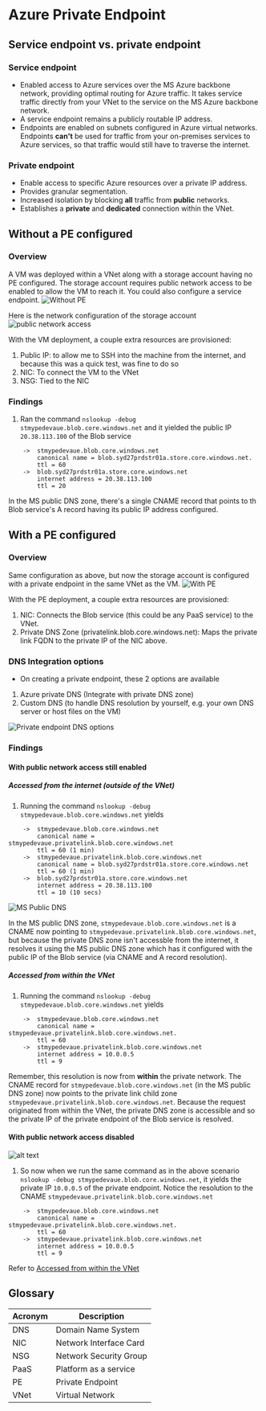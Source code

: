 # Azure Private Endpoint

## Service endpoint vs. private endpoint
### Service endpoint
* Enabled access to Azure services over the MS Azure backbone network, providing optimal routing for Azure traffic. It takes service traffic directly from your VNet to the service on the MS Azure backbone network.
* A service endpoint remains a publicly routable IP address.
* Endpoints are enabled on subnets configured in Azure virtual networks. Endpoints **can't** be used for traffic from your on-premises services to Azure services, so that traffic would still have to traverse the internet.

### Private endpoint
* Enable access to specific Azure resources over a private IP address.
* Provides granular segmentation.
* Increased isolation by blocking **all** traffic from **public** networks.
* Establishes a **private** and **dedicated** connection within the VNet.

## Without a PE configured

### Overview
A VM was deployed within a VNet along with a storage account having no PE configured. The storage account requires public network access to be enabled to allow the VM to reach it. You could also configure a service endpoint.
![Without PE](assets/images/without_pe.png)

Here is the network configuration of the storage account
![public network access](assets/images/public_netwok_access.png)

With the VM deployment, a couple extra resources are provisioned:
1.  Public IP: to allow me to SSH into the machine from the internet, and because this was a quick test, was fine to do so
1. NIC: To connect the VM to the VNet
1. NSG: Tied to the NIC

### Findings
1. Ran the command `nslookup -debug stmypedevaue.blob.core.windows.net` and it yielded the public IP `20.38.113.100` of the Blob service
```
    ->  stmypedevaue.blob.core.windows.net
        canonical name = blob.syd27prdstr01a.store.core.windows.net.
        ttl = 60
    ->  blob.syd27prdstr01a.store.core.windows.net
        internet address = 20.38.113.100
        ttl = 20
```

In the MS public DNS zone, there's a single CNAME record that points to th Blob service's A record having its public IP address configured.

## With a PE configured

### Overview
Same configuration as above, but now the storage account is configured with a private endpoint in the same VNet as the VM.
![With PE](assets/images/with_pe.png)

With the PE deployment, a couple extra resources are provisioned:
1. NIC: Connects the Blob service (this could be any PaaS service) to the VNet.
1. Private DNS Zone (privatelink.blob.core.windows.net): Maps the private link FQDN to the private IP of the NIC above.

### DNS Integration options
* On creating a private endpoint, these 2 options are available
1. Azure private DNS (Integrate with private DNS zone)
1. Custom DNS (to handle DNS resolution by yourself, e.g. your own DNS server or host files on the VM)

![Private endpoint DNS options](assets/images/pe_dns_options.png)

### Findings

#### With public network access still enabled
##### Accessed from the internet (outside of the VNet)
1. Running the command `nslookup -debug stmypedevaue.blob.core.windows.net` yields
```
    ->  stmypedevaue.blob.core.windows.net
        canonical name = stmypedevaue.privatelink.blob.core.windows.net
        ttl = 60 (1 min)
    ->  stmypedevaue.privatelink.blob.core.windows.net
        canonical name = blob.syd27prdstr01a.store.core.windows.net
        ttl = 60 (1 min)
    ->  blob.syd27prdstr01a.store.core.windows.net
        internet address = 20.38.113.100
        ttl = 10 (10 secs)
```
![MS Public DNS](assets/images/ms_public_dns.png)

In the MS public DNS zone, `stmypedevaue.blob.core.windows.net` is a CNAME now pointing to `stmypedevaue.privatelink.blob.core.windows.net`, but because the private DNS zone isn't accessble from the internet, it resolves it using the MS public DNS zone which has it configured with the public IP of the Blob service (via CNAME and A record resolution).

##### Accessed from within the VNet

1. Running the command `nslookup -debug stmypedevaue.blob.core.windows.net` yields
```
    ->  stmypedevaue.blob.core.windows.net
        canonical name = stmypedevaue.privatelink.blob.core.windows.net.
        ttl = 60
    ->  stmypedevaue.privatelink.blob.core.windows.net
        internet address = 10.0.0.5
        ttl = 9
```

Remember, this resolution is now from **within** the private network. The CNAME record for `stmypedevaue.blob.core.windows.net` (in the MS public DNS zone) now points to the private link child zone `stmypedevaue.privatelink.blob.core.windows.net`. Because the request originated from within the VNet, the private DNS zone is accessible and so the private IP of the private endpoint of the Blob service is resolved.

#### With public network access disabled

![alt text](assets/images/public_network_access_disabled.png)

1. So now when we run the same command as in the above scenario `nslookup -debug stmypedevaue.blob.core.windows.net`, it yields the private IP `10.0.0.5` of the private endpoint. Notice the resolution to the CNAME `stmypedevaue.privatelink.blob.core.windows.net`
```
    ->  stmypedevaue.blob.core.windows.net
        canonical name = stmypedevaue.privatelink.blob.core.windows.net.
        ttl = 60
    ->  stmypedevaue.privatelink.blob.core.windows.net
        internet address = 10.0.0.5
        ttl = 9
```

Refer to [Accessed from within the VNet](#accessed-from-within-the-vnet)

## Glossary

| Acronym | Description | 
| - | - |
| DNS | Domain Name System |
| NIC | Network Interface Card |
| NSG | Network Security Group |
| PaaS | Platform as a service |
| PE | Private Endpoint |
| VNet| Virtual Network |
